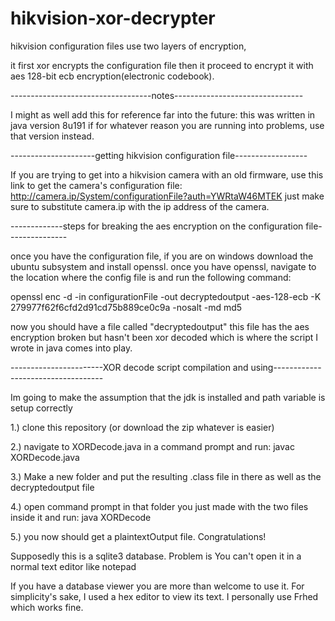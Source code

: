 # hikvision-xor-decrypter
hikvision configuration files use two layers of encryption, 

it first xor encrypts the configuration file then it proceed to encrypt it with aes 128-bit ecb encryption(electronic codebook).

-----------------------------------notes--------------------------------

I might as well add this for reference far into the future: this was written in java version 8u191
if for whatever reason you are running into problems, use that version instead.



---------------------getting hikvision configuration file------------------

If you are trying to get into a hikvision camera with an old firmware, 
use this link to get the camera's configuration file: http://camera.ip/System/configurationFile?auth=YWRtaW46MTEK
just make sure to substitute camera.ip with the ip address of the camera.




-------------steps for breaking the aes encryption on the configuration file---------------

once you have the configuration file, if you are on windows download the ubuntu subsystem and install openssl.
once you have openssl, navigate to the location where the config file is and run the following command:

openssl enc -d -in configurationFile -out decryptedoutput -aes-128-ecb -K 279977f62f6cfd2d91cd75b889ce0c9a -nosalt -md md5

now you should have a file called "decryptedoutput" this file has the aes encryption broken but hasn't been xor decoded which is where the script I wrote in java comes into play.




-----------------------XOR decode script compilation and using-----------------------------------

Im going to make the assumption that the jdk is installed and path variable is setup correctly

1.) clone this repository (or download the zip whatever is easier)

2.) navigate to XORDecode.java in a command prompt and run:
      javac XORDecode.java

3.) Make a new folder and put the resulting .class file in there as well as the decryptedoutput file

4.) open command prompt in that folder you just made with the two files inside it and run:
    java XORDecode
    
5.) you now should get a plaintextOutput file. Congratulations!

Supposedly this is a sqlite3 database. Problem is You can't open it in a normal text editor like notepad

If you have a database viewer you are more than welcome to use it.
For simplicity's sake, I used a hex editor to view its text. I personally use Frhed which works fine.
